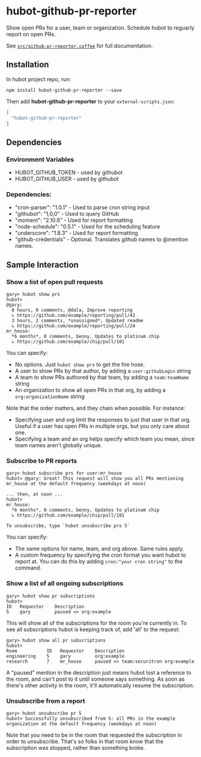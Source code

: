 # hubot-github-pr-reporter

Show open PRs for a user, team or organization. Schedule hubot to reguarly report on open PRs.

See [`src/github-pr-reporter.coffee`](src/github-pr-reporter.coffee) for full documentation.

## Installation

In hubot project repo, run:

`npm install hubot-github-pr-reporter --save`

Then add **hubot-github-pr-reporter** to your `external-scripts.json`:

```json
[
  "hubot-github-pr-reporter"
]
```

## Dependencies

### Environment Variables
* HUBOT_GITHUB_TOKEN - used by githubot
* HUBOT_GITHUB_USER - used by githubot

### Dependencies:
* "cron-parser": "1.0.1"    - Used to parse cron string input
* "githubot": "1,0,0"       - Used to query GitHub
* "moment": "2.10.6"        - Used for report formatting
* "node-schedule": "0.5.1"  - Used for the scheduling feature
* "underscore": "1.8.3"     - Used for report formatting
* "github-credentials"      - Optional. Translates github names to @mention names.

## Sample Interaction

### Show a list of open pull requests
```
gary> hubot show prs
hubot>
@gary:
  8 hours, 0 comments, @dala, Improve reporting
  ↳ https://github.com/example/reporting/pull/42
  3 hours, 2 comments, *unassigned*, Updated readme
  ↳ https://github.com/example/reporting/pull/24
mr_house:
  *6 months*, 0 comments, benny, Updates to platinum chip
  ↳ https://github.com/example/chip/pull/101
```

You can specify:
* No options. Just `hubot show prs` to get the fire hose.
* A user to show PRs by that author, by adding a `user:githubLogin` string
* A team to show PRs authored by that team, by adding a `team:teamName` string
* An organization to show all open PRs in that org, by adding a `org:organizationName` string

Note that the order matters, and they chain when possible. For instance:
* Specifying user and org limit the responses to just that user in that org. Useful if a user has open PRs in multiple orgs, but you only care about one.
* Specifying a team and an org helps specify which team you mean, since team names aren't globally unique.

### Subscribe to PR reports
```
gary> hubot subscribe prs for user:mr_house
hubot> @gary: Great! This request will show you all PRs mentioning mr_house at the default frequency (weekdays at noon)

... then, at noon ...
hubot>
mr_house:
  *6 months*, 0 comments, benny, Updates to platinum chip
  ↳ https://github.com/example/chip/pull/101

To unsubscribe, type `hubot unsubscribe prs 5`
```
You can specify:
* The same options for name, team, and org above. Same rules apply.
* A custom frequency by specifying the cron format you want hubot to report at. You can do this by adding `cron:"your cron string"` to the command.

### Show a list of all ongoing subscriptions
```
gary> hubot show pr subscriptions
hubot>
ID   Requestor    Description
5    gary         paused => org:example
```
This will show all of the subscriptions for the room you're currently in. To see all subscriptions hubot is keeping track of, add 'all' to the request:
```
gary> hubot show all pr subscriptions
hubot>
Room           ID   Requestor    Description
engineering    5    gary         org:example
research       7    mr_house     paused => team:securitron org:example
```
A "paused" mention in the description just means hubot lost a reference to the room, and can't post to it until someone says something. As soon as there's other activity in the room, it'll automatically resume the subscription.

### Unsubscribe from a report
```
gary> hubot unsubscribe pr 5
hubot> Successfully unsubscribed from 5: all PRs in the example organization at the default frequency (weekdays at noon)
```
Note that you need to be in the room that requested the subscription in order to unsubscribe. That's so folks in that room know that the subscription was stopped, rather than something broke.
